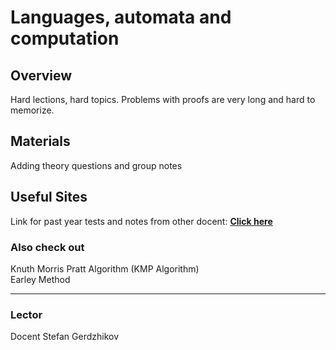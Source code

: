 # Languages, automata and computation

## Overview

Hard lections, hard topics. Problems with proofs are very long and hard to memorize.

## Materials

Adding theory questions and group notes

## Useful Sites

Link for past year tests and notes from other docent: [**Click here**](https://store.fmi.uni-sofia.bg/fmi/logic/eai.html)

### Also check out

Knuth Morris Pratt Algorithm (KMP Algorithm) \
Earley Method

---
### Lector
Docent Stefan Gerdzhikov
